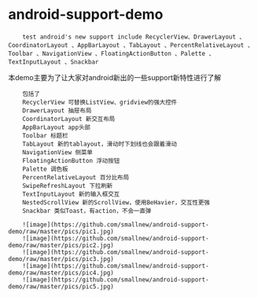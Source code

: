 # android-support-demo
		test android's new support include RecyclerView、DrawerLayout 、CoordinatorLayout 、AppBarLayout 、TabLayout 、PercentRelativeLayout 、Toolbar 、NavigationView 、FloatingActionButton 、Palette 、TextInputLayout 、Snackbar 
本demo主要为了让大家对android新出的一些support新特性进行了解

		包括了
		RecyclerView 可替换ListView、gridview的强大控件
		DrawerLayout 抽屉布局
		CoordinatorLayout 新交互布局
		AppBarLayout app头部
		Toolbar 标题栏
		TabLayout 新的tablayout，滑动时下划线也会跟着滑动
		NavigationView 侧菜单
		FloatingActionButton 浮动按钮
		Palette 调色板
		PercentRelativeLayout 百分比布局
		SwipeRefreshLayout 下拉刷新
		TextInputLayout 新的输入框交互
		NestedScrollView 新的ScrollView，使用BeHavier，交互性更强
		Snackbar 类似Toast，有action，不会一直弹

		![image](https://github.com/smallnew/android-support-demo/raw/master/pics/pic1.jpg)
		![image](https://github.com/smallnew/android-support-demo/raw/master/pics/pic2.jpg)
		![image](https://github.com/smallnew/android-support-demo/raw/master/pics/pic3.jpg)
		![image](https://github.com/smallnew/android-support-demo/raw/master/pics/pic4.jpg)
		![image](https://github.com/smallnew/android-support-demo/raw/master/pics/pic5.jpg)